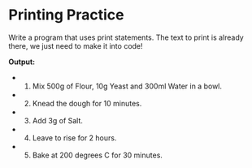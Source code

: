 # Printing Practice
Write a program that uses print statements. The text to print is already there, we just need to make it into code!

**Output:**

- 1. Mix 500g of Flour, 10g Yeast and 300ml Water in a bowl.
- 2. Knead the dough for 10 minutes.
- 3. Add 3g of Salt.
- 4. Leave to rise for 2 hours.
- 5. Bake at 200 degrees C for 30 minutes.

